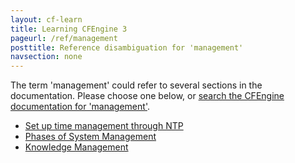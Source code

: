 ```yaml
---
layout: cf-learn
title: Learning CFEngine 3
pageurl: /ref/management
posttitle: Reference disambiguation for 'management'
navsection: none
---
```


The term 'management' could refer to several sections in the documentation. Please choose one below, or
[search the CFEngine documentation for 'management'](http://cfengine.com/docs/3.5/search.html?q=management).

- [Set up time management through NTP](http://cfengine.com/docs/3.5/examples-policy-setup-time-management-through-ntp.html#set-up-time-management-through-ntp)
- [Phases of System Management](http://cfengine.com/docs/3.5/manuals-design.html#phases-of-system-management)
- [Knowledge Management](http://cfengine.com/docs/3.5/manuals-knowledge-management.html#knowledge-management)
